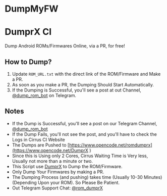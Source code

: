 # DumpMyFW
# DumprX CI #
Dump Android ROMs/Firmwares Online, via a PR, for free!

## How to Dump? ##
1. Update ```ROM_URL.txt``` with the direct link of the ROM/Firmware and Make a PR.
2. As soon as you make a PR, the Dumping Should Start Automatically.
3. If the Dumping is Successful, you'll see a post at out Channel, [@dump_rom_bot](https://t.me/DumprXDumps) on Telegram.

## Notes ##
- If the Dump is Successful, you'll see a post on our Telegram Channel, [@dump_rom_bot](https://t.me/dump_rom_bot)
- If the Dump Fails, you'll not see the post, and you'll have to check the Logs in Cirrus CI Website
- The Dumps are Pushed to [https://www.opencode.net/romdumprx](https://www.opencode.net/DumprX
)
- Since this is Using only 2 Cores, Cirrus Waiting Time is Very less, Usually not more than a minute or two.
- This Script use [DumprX](https://github.com/DumprX/DumprX.git) to Dump the ROM/Firmware.
- Only Dump Your Firmwares by making a PR.
- The Dumping Process (and pushing) takes time (Usually 10-30 Minutes)(Depending Upon your ROM). So Please Be Patient.
- Out Telegram Support Chat: [@rom_dumprX](https://t.me/rom_dumprX)
